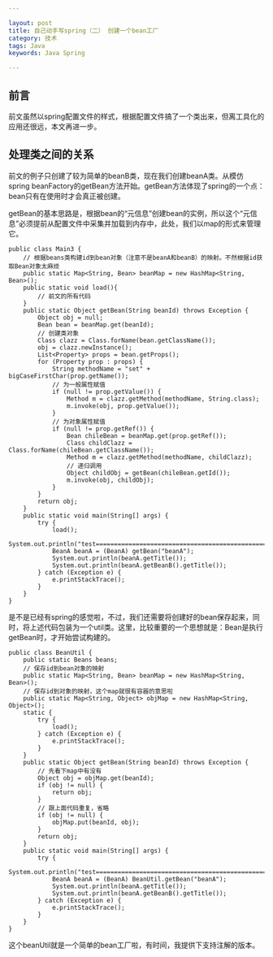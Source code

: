 ```yaml
---

layout: post
title: 自己动手写spring（二） 创建一个bean工厂
category: 技术
tags: Java
keywords: Java Spring

---
```


## 前言

前文虽然以spring配置文件的样式，根据配置文件搞了一个类出来，但离工具化的应用还很远，本文再进一步。

## 处理类之间的关系

前文的例子只创建了较为简单的beanB类，现在我们创建beanA类。从模仿spring beanFactory的getBean方法开始。getBean方法体现了spring的一个点：bean只有在使用时才会真正被创建。

getBean的基本思路是，根据bean的“元信息”创建bean的实例，所以这个“元信息”必须提前从配置文件中采集并加载到内存中，此处，我们以map的形式来管理它。

    public class Main3 {
        // 根据beans类构建id到bean对象（注意不是beanA和beanB）的映射。不然根据id获取Bean对象太麻烦
	    public static Map<String, Bean> beanMap = new HashMap<String, Bean>();
	    public static void load(){
	        // 前文的所有代码
	    }
        public static Object getBean(String beanId) throws Exception {
    		Object obj = null;
    		Bean bean = beanMap.get(beanId);
    		// 创建类对象
    		Class clazz = Class.forName(bean.getClassName());
    		obj = clazz.newInstance();
    		List<Property> props = bean.getProps();
    		for (Property prop : props) {
    			String methodName = "set" + bigCaseFirstChar(prop.getName());
    			// 为一般属性赋值
    			if (null != prop.getValue()) {
    				Method m = clazz.getMethod(methodName, String.class);
    				m.invoke(obj, prop.getValue());
    			}
    			// 为对象属性赋值
    			if (null != prop.getRef()) {
    				Bean chileBean = beanMap.get(prop.getRef());
    				Class childClazz = Class.forName(chileBean.getClassName());
    				Method m = clazz.getMethod(methodName, childClazz);
    				// 递归调用
    				Object childObj = getBean(chileBean.getId());
    				m.invoke(obj, childObj);
    			}
    		}
    		return obj;
    	}
    	public static void main(String[] args) {
    		try {
    			load();
    			System.out.println("test=================================================>");
    			BeanA beanA = (BeanA) getBean("beanA");
    			System.out.println(beanA.getTitle());
    			System.out.println(beanA.getBeanB().getTitle());
    		} catch (Exception e) {
    			e.printStackTrace();
    		}
	    }
    }
    
是不是已经有spring的感觉啦，不过，我们还需要将创建好的bean保存起来，同时，将上述代码包装为一个util类。这里，比较重要的一个思想就是：Bean是执行getBean时，才开始尝试构建的。

    public class BeanUtil {
        public static Beans beans;
    	// 保存id到bean对象的映射
    	public static Map<String, Bean> beanMap = new HashMap<String, Bean>();
    	// 保存id到对象的映射，这个map就很有容器的意思啦
    	public static Map<String, Object> objMap = new HashMap<String, Object>();
    	static {
    		try {
    			load();
    		} catch (Exception e) {
    			e.printStackTrace();
    		}
    	}
    	public static Object getBean(String beanId) throws Exception {
    	    // 先看下map中有没有
    		Object obj = objMap.get(beanId);
    		if (obj != null) {
    			return obj;
    		}
    		// 跟上面代码重复，省略
    		if (obj != null) {
    			objMap.put(beanId, obj);
    		}
    		return obj;
    	}
    	public static void main(String[] args) {
    		try {
    			System.out.println("test=================================================>");
    			BeanA beanA = (BeanA) BeanUtil.getBean("beanA");
    			System.out.println(beanA.getTitle());
    			System.out.println(beanA.getBeanB().getTitle());
    		} catch (Exception e) {
    			e.printStackTrace();
       		}
	    }
    }

这个beanUtil就是一个简单的bean工厂啦，有时间，我提供下支持注解的版本。
